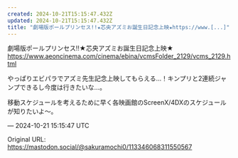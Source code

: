 ```yaml
---
created: 2024-10-21T15:15:47.432Z
updated: 2024-10-21T15:15:47.432Z
title: "劇場版ポールプリンセス!!★芯央アズミお誕生日記念上映★https://www.[...]"
---
```


<p>劇場版ポールプリンセス!!★芯央アズミお誕生日記念上映★<br /><a href="https://www.aeoncinema.com/cinema/ebina/vcmsFolder_2129/vcms_2129.html" target="_blank" rel="nofollow noopener" translate="no"><span class="invisible">https://www.</span><span class="ellipsis">aeoncinema.com/cinema/ebina/vc</span><span class="invisible">msFolder_2129/vcms_2129.html</span></a></p><p>やっぱりエビパラでアズミ先生記念上映してもらえる…！キンプリと2連続ジャンプできるし今度は行きたいな…。</p><p>移動スケジュールを考えるために早く各映画館のScreenX/4DXのスケジュールが知りたいよ〜。</p>

&mdash; 2024-10-21 15:15:47 UTC

Original URL: https://mastodon.social/@sakuramochi0/113346068311550567
